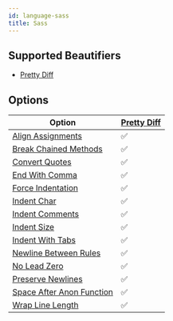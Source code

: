 ```yaml
---
id: language-sass
title: Sass
---
```

## Supported Beautifiers
- [Pretty Diff](/docs/beautifier-pretty-diff.html)
## Options
| Option | [Pretty Diff](/docs/beautifier-pretty-diff.html) |
| --- | --- |
| [Align Assignments](/docs/option-align-assignments.html) | &#9989; |
| [Break Chained Methods](/docs/option-break-chained-methods.html) | &#9989; |
| [Convert Quotes](/docs/option-convert-quotes.html) | &#9989; |
| [End With Comma](/docs/option-end-with-comma.html) | &#9989; |
| [Force Indentation](/docs/option-force-indentation.html) | &#9989; |
| [Indent Char](/docs/option-indent-char.html) | &#9989; |
| [Indent Comments](/docs/option-indent-comments.html) | &#9989; |
| [Indent Size](/docs/option-indent-size.html) | &#9989; |
| [Indent With Tabs](/docs/option-indent-with-tabs.html) | &#9989; |
| [Newline Between Rules](/docs/option-newline-between-rules.html) | &#9989; |
| [No Lead Zero](/docs/option-no-lead-zero.html) | &#9989; |
| [Preserve Newlines](/docs/option-preserve-newlines.html) | &#9989; |
| [Space After Anon Function](/docs/option-space-after-anon-function.html) | &#9989; |
| [Wrap Line Length](/docs/option-wrap-line-length.html) | &#9989; |